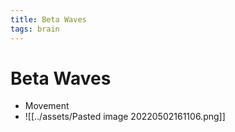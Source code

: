 ```yaml
---
title: Beta Waves
tags: brain
---
```


# Beta Waves
- Movement
- ![[../assets/Pasted image 20220502161106.png]]





































